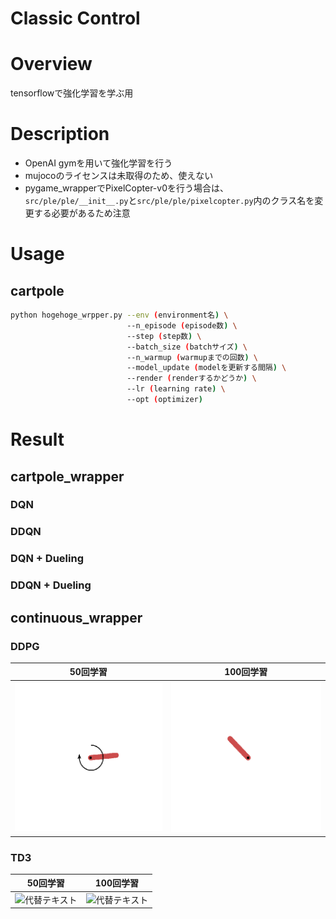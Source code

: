 Classic Control
====

# Overview
tensorflowで強化学習を学ぶ用  

# Description
- OpenAI gymを用いて強化学習を行う
- mujocoのライセンスは未取得のため、使えない
- pygame_wrapperでPixelCopter-v0を行う場合は、```src/ple/ple/__init__.py```と```src/ple/ple/pixelcopter.py```内のクラス名を変更する必要があるため注意

# Usage
## cartpole
```bash
python hogehoge_wrpper.py --env (environment名) \
                          --n_episode (episode数) \
                          --step (step数) \
                          --batch_size (batchサイズ) \
                          --n_warmup (warmupまでの回数) \
                          --model_update (modelを更新する間隔) \
                          --render (renderするかどうか) \
                          --lr (learning rate) \
                          --opt (optimizer)
```

# Result
## cartpole_wrapper
### DQN
### DDQN
### DQN + Dueling
### DDQN + Dueling
## continuous_wrapper
### DDPG
|50回学習|100回学習|
|:--:|:--:|
|![代替テキスト](../../sample_results/rl/DDPG_50.gif)|![代替テキスト](../../sample_results/rl/DDPG_100.gif)|
### TD3
|50回学習|100回学習|
|:--:|:--:|
|![代替テキスト]()|![代替テキスト]()|
